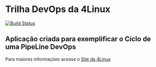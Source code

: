 # Trilha DevOps da 4Linux

<!-- Altere a Flag abaixo com sua URL do Travis -->
[![Build Status](https://travis-ci.org/miqueiasllimma/DevOpsLab-HelloWorld.svg?branch=master)](https://travis-ci.org/miqueiasllimma/DevOpsLab-HelloWorld)

## Aplicação criada para exemplificar o Ciclo de uma PipeLine DevOps


Para maiores informações acesse o [Site da 4Linux](https://www.4linux.com.br/cursos/devops)
